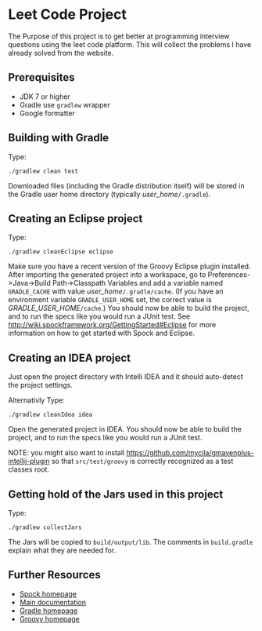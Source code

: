 Leet Code Project
===============================

The Purpose of this project is to get better at programming interview questions using the leet code platform.
This will collect the problems I have already solved from the website.
 

Prerequisites
-------------
- JDK 7 or higher
- Gradle use `gradlew` wrapper
- Google formatter

Building with Gradle
--------------------
Type:

    ./gradlew clean test

Downloaded files (including the Gradle distribution itself) will be stored in the Gradle user home directory (typically *user_home*`/.gradle`).

Creating an Eclipse project
---------------------------
Type:

    ./gradlew cleanEclipse eclipse

Make sure you have a recent version of the Groovy Eclipse plugin installed. After importing the generated project into a workspace, go to Preferences->Java->Build Path->Classpath Variables and add a variable named `GRADLE_CACHE` with value *user_home*`/.gradle/cache`. (If you have an environment variable `GRADLE_USER_HOME` set, the correct value is *GRADLE_USER_HOME*`/cache`.) You should now be able to build the project, and to run the specs like you would run a JUnit test. See http://wiki.spockframework.org/GettingStarted#Eclipse for more information on how to get started with Spock and Eclipse.

Creating an IDEA project
---------------------------
Just open the project directory with Intelli IDEA and it should auto-detect the project settings. 

Alternativly Type:

    ./gradlew cleanIdea idea

Open the generated project in IDEA. You should now be able to build the project, and to run the specs like you would run a JUnit test.

NOTE: you might also want to install https://github.com/mycila/gmavenplus-intellij-plugin so that `src/test/groovy` is correctly recognized as a test classes root.

Getting hold of the Jars used in this project
---------------------------------------------
Type:

    ./gradlew collectJars

The Jars will be copied to `build/output/lib`. The comments in `build.gradle` explain what they are needed for.

Further Resources
-----------------

* [Spock homepage](http://spockframework.org)
* [Main documentation](http://docs.spockframework.org/)
* [Gradle homepage](http://www.gradle.org)
* [Groovy homepage](http://groovy-lang.org/)

